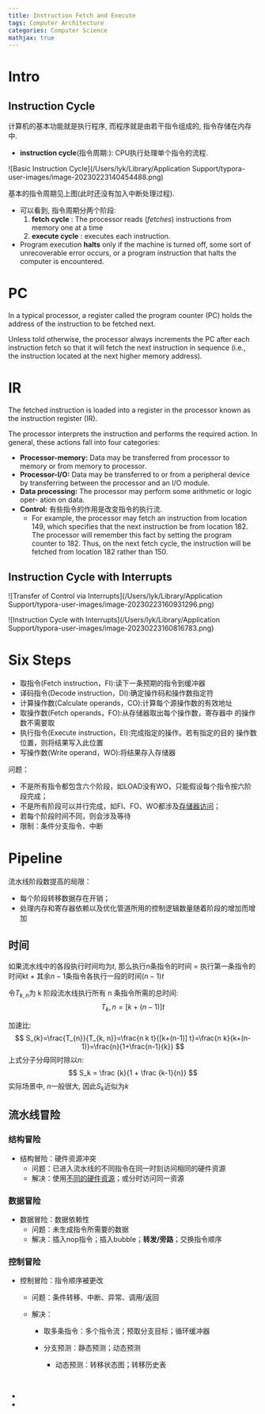 ```yaml
---
title: Instruction Fetch and Execute
tags: Computer Architecture
categories: Computer Science
mathjax: true
---
```


# Intro





## Instruction Cycle

计算机的基本功能就是执行程序, 而程序就是由若干指令组成的, 指令存储在内存中.



*  **instruction cycle**(指令周期:): CPU执行处理单个指令的流程.

  ![Basic Instruction Cycle](/Users/lyk/Library/Application Support/typora-user-images/image-20230223140454488.png)

  基本的指令周期见上图(此时还没有加入中断处理过程). 

  * 可以看到, 指令周期分两个阶段:
    1. **fetch cycle** : The processor reads (*fetches*) instructions from memory one at a time
    2. **execute cycle** : executes each instruction.
  * Program execution **halts** only if the machine is turned off, some sort of unrecoverable error occurs, or a program instruction that halts the computer is encountered.

  

  # PC

   In a typical processor, a register called the program counter (PC) holds the address of the instruction to be fetched next.

  Unless told otherwise, the processor always increments the PC after each instruction fetch so that it will fetch the next instruction in sequence (i.e., the instruction located at the next higher memory address).

  # IR

  The fetched instruction is loaded into a register in the processor known as the instruction register (IR). 

  The processor interprets the instruction and performs the required action. In general, these actions fall into four categories:

  * **Processor-memory:** Data may be transferred from processor to memory or from memory to processor.
  * **Processor-I/O:** Data may be transferred to or from a peripheral device by transferring between the processor and an I/O module.
  * **Data processing:** The processor may perform some arithmetic or logic oper- ation on data.
  * **Control:** 有些指令的作用是改变指令的执行流. 
    * For example, the processor may fetch an instruction from location 149, which specifies that the next instruction be from location 182. The processor will remember this fact by setting the program counter to 182. Thus, on the next fetch cycle, the instruction will be fetched from location 182 rather than 150.



## Instruction Cycle with Interrupts



![Transfer of Control via Interrupts](/Users/lyk/Library/Application Support/typora-user-images/image-20230223160931296.png)





![Instruction Cycle with Interrupts](/Users/lyk/Library/Application Support/typora-user-images/image-20230223160816783.png)

# Six Steps

- 取指令(Fetch instruction，FI):读下一条预期的指令到缓冲器
- 译码指令(Decode instruction，DI):确定操作码和操作数指定符
- 计算操作数(Calculate operands，CO):计算每个源操作数的有效地址
- 取操作数(Fetch operands，FO):从存储器取出每个操作数，寄存器中 的操作数不需要取
- 执行指令(Execute instruction，EI):完成指定的操作。若有指定的目的 操作数位置，则将结果写入此位置
- 写操作数(Write operand，WO):将结果存入存储器



问题：

* 不是所有指令都包含六个阶段，如LOAD没有WO，只能假设每个指令按六阶段完成；
* 不是所有阶段可以并行完成，如FI、FO、WO都涉及[存储器访问](#分立Cache)；
* 若每个阶段时间不同，则会涉及等待
* 限制：条件分支指令、中断

# Pipeline

流水线阶段数提高的局限：

* 每个阶段转移数据存在开销；
* 处理内存和寄存器依赖以及优化管道所用的控制逻辑数量随着阶段的增加而增加

## 时间

如果流水线中的各段执行时间均为$t$, 那么执行$n$条指令的时间 = 执行第一条指令的时间kt + 其余$n-1$条指令各执行一段的时间$(n-1)t$

令$T_{k,n}$为 k 阶段流水线执行所有 n 条指令所需的总时间:
$$
T_k,n = [k + (n - 1)]t
$$


加速比:
$$
S_{k}=\frac{T_{n}}{T_{k, n}}=\frac{n k t}{[k+(n-1)] t}=\frac{n k}{k+(n-1)}=\frac{n}{1+\frac{n-1}{k}}
$$
上式分子分母同时除以$n$:
$$
S_k = \frac {k}{1 + \frac {k-1}{n}}
$$
实际场景中, $n$一般很大, 因此$S_k$近似为$k$



## 流水线冒险

### 结构冒险

* 结构冒险：硬件资源冲突
  * 问题：已进入流水线的不同指令在同一时刻访问相同的硬件资源
  * 解决：使用[不同的硬件资源](#分立Cache)；或分时访问同一资源

### 数据冒险

* 数据冒险：数据依赖性
  * 问题：未生成指令所需要的数据
  * 解决：插入nop指令；插入bubble；**转发/旁路**；交换指令顺序

### 控制冒险

* 控制冒险：指令顺序被更改

  * 问题：条件转移、中断、异常、调用/返回

  * 解决：

    * 取多条指令：多个指令流；预取分支目标；循环缓冲器

    * 分支预测：静态预测；动态预测

      * 动态预测：转移状态图；转移历史表

      ​                  



- 
- 
